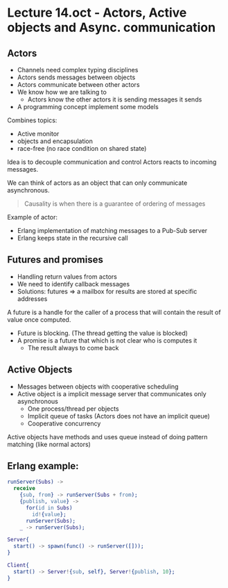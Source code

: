 # Lecture 14.oct - Actors, Active objects and Async. communication 

## Actors

- Channels need complex typing disciplines 
- Actors sends messages between objects
- Actors communicate between other actors 
- We know how we are talking to 
  - Actors know the other actors it is sending messages it sends 
- A programming concept implement some models

Combines topics: 
- Active monitor
- objects and encapsulation
- race-free (no race condition on shared state) 

Idea is to decouple communication and control 
Actors reacts to incoming messages.

We can think of actors as an object that can only communicate asynchronous.  

> Causality is when there is a guarantee of ordering of messages 

Example of actor: 
- Erlang implementation of matching messages to a Pub-Sub server 
- Erlang keeps state in the recursive call

## Futures and promises

- Handling return values from actors 
- We need to identify callback messages 
- Solutions: futures => a mailbox for results are stored at specific addresses 

A future is a handle for the caller of a process that will contain the result of value once computed. 
- Future is blocking. (The thread getting the value is blocked)
- A promise is a future that which is not clear who is computes it
  - The result always to come back 


## Active Objects 

- Messages between objects with cooperative scheduling
- Active object is a implicit message server that communicates only asynchronous
  - One process/thread per objects
  - Implicit queue of tasks (Actors does not have an implicit queue)
  - Cooperative concurrency 

Active objects have methods and uses queue instead of doing pattern matching (like normal actors)



## Erlang example: 


```erlang
runServer(Subs) ->
  receive
    {sub, from} -> runServer(Subs + from);
    {publish, value} -> 
      for(id in Subs) 
        id!{value};
      runServer(Subs);
    _ -> runServer(Subs);

Server{
  start() -> spawn(func() -> runServer([]));
}

Client{
  start() -> Server!{sub, self}, Server!{publish, 10};
}
```
